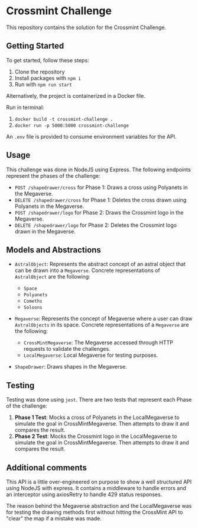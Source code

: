 # Crossmint Challenge

This repository contains the solution for the Crossmint Challenge.

## Getting Started

To get started, follow these steps:

1. Clone the repository
2. Install packages with `npm i`
3. Run with `npm run start`

Alternatively, the project is containerized in a Docker file.

Run in terminal:

1. `docker build -t crossmint-challenge .`
2. `docker run -p 5000:5000 crossmint-challenge`

An `.env` file is provided to consume environment variables for the API.

## Usage

This challenge was done in NodeJS using Express. The following endpoints represent the phases of the challenge:

- `POST /shapedrawer/cross` for Phase 1: Draws a cross using Polyanets in the Megaverse.
- `DELETE /shapedrawer/cross` for Phase 1: Deletes the cross drawn using Polyanets in the Megaverse.
- `POST /shapedrawer/logo` for Phase 2: Draws the Crossmint logo in the Megaverse.
- `DELETE /shapedrawer/logo` for Phase 2: Deletes the Crossmint logo drawn in the Megaverse.

## Models and Abstractions

- `AstralObject`: Represents the abstract concept of an astral object that can be drawn into a `Megaverse`. Concrete representations of `AstralObject` are the following:
  - `Space`
  - `Polyanets`
  - `Comeths`
  - `Soloons`

- `Megaverse`: Represents the concept of Megaverse where a user can draw `AstralObjects` in its space. Concrete representations of a `Megaverse` are the following:
  - `CrossMintMegaverse`: The Megaverse accessed through HTTP requests to validate the challenges.
  - `LocalMegaverse`: Local Megaverse for testing purposes.

- `ShapeDrawer`: Draws shapes in the Megaverse.

## Testing

Testing was done using `jest`. There are two tests that represent each Phase of the challenge:

1. **Phase 1 Test**: Mocks a cross of Polyanets in the LocalMegaverse to simulate the goal in CrossMintMegaverse. Then attempts to draw it and compares the result.
2. **Phase 2 Test**: Mocks the Crossmint logo in the LocalMegaverse to simulate the goal in CrossMintMegaverse. Then attempts to draw it and compares the result.


## Additional comments

This API is a little over-engineered on purpose to show a well structured API using NodeJS with express. It contains a middleware to handle errors and an interceptor using axiosRetry to handle 429 status responses.

The reason behind the Megaverse abstraction and the LocalMegaverse was for testing the drawing methods first without hitting the CrossMint API to "clear" the map if a mistake was made.